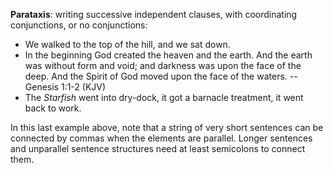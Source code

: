 **Parataxis**: writing successive independent clauses, with coordinating conjunctions, or no conjunctions:

 - We walked to the top of the hill, and we sat down.
 - In the beginning God created the heaven and the earth. And the earth was without form and void; and darkness was upon the face of the deep. And the Spirit of God moved upon the face of the waters. --Genesis 1:1-2 (KJV)
 - The _Starfish_ went into dry-dock, it got a barnacle treatment, it went back to work.

In this last example above, note that a string of very short sentences can be connected by commas when the elements are parallel. Longer sentences and unparallel sentence structures need at least semicolons to connect them.